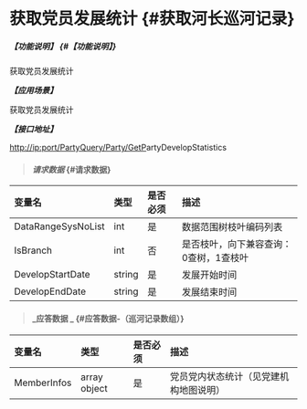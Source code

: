 # 获取党员发展统计 {#获取河长巡河记录}

##### _【功能说明】_ {#【功能说明】}

获取党员发展统计

_**【应用场景】**_

获取党员发展统计

_**【接口地址】**_

[http://ip:port/PartyQuery/Party/GetP](http://ip:port/HMQuery/PatrolRiver/GetPatrolRivers)artyDevelopStatistics

> #### _请求数据_ {#请求数据}

| 变量名 | 类型 | 是否必须 | 描述 |
| :--- | :--- | :--- | :--- |
| DataRangeSysNoList | int | 是 | 数据范围树枝叶编码列表 |
| IsBranch | int | 否 | 是否枝叶，向下兼容查询：0查树，1查枝叶 |
| DevelopStartDate | string | 是 | 发展开始时间 |
| DevelopEndDate | string | 是 | 发展结束时间 |

> #### _应答数据 _ {#应答数据-（巡河记录数组）}

| 变量名 | 类型 | 是否必须 | 描述 |
| :--- | :--- | :--- | :--- |
| MemberInfos | array object | 是 | 党员党内状态统计（见党建机构地图说明） |




